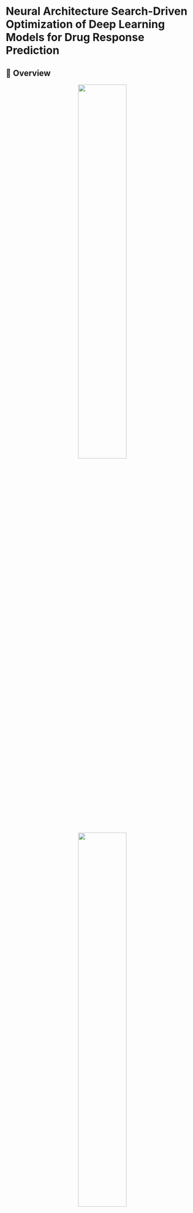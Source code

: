 # Neural Architecture Search-Driven Optimization of Deep Learning Models for Drug Response Prediction

## 📖 Overview

<p align="center">
    <img width="50%" src="https://github.com/user-attachments/assets/67360516-7b6a-443d-890a-01075ded9a22">
    <img width="50%" src="https://github.com/user-attachments/assets/64577fbf-cc25-4b08-939d-2d3fc007d71d">
</p>

This repository presents the implementation of **Neural Architecture Search (NAS)** techniques to optimize deep learning models for **drug response prediction**. Accurate prediction of drug responses is critical for **personalized medicine**, minimizing adverse effects, and enhancing therapeutic outcomes. Traditional deep learning models rely on manually designed architectures, which often struggle to capture the intricate relationships between genomic features and drug interactions.

To address this challenge, the project explores **three NAS approaches—Random Search, Q-Learning, and Bayesian Optimization**—to automatically identify optimal model architectures. Experimental results demonstrate that NAS-optimized models significantly outperform conventional deep learning methods, showcasing the potential of NAS in improving predictive accuracy. These findings highlight the role of **automated architecture optimization** in advancing personalized medicine and accelerating drug development.


## 📄 Published Work
This research has been accepted at the **4th International Conference on Evolutionary Computing and Mobile Sustainable Networks (ICECMSN 2024)** and published in **Science Direct**.

**Title:** Neural Architecture Search-Driven Optimization of Deep Learning Models for Drug Response Prediction  
**Conference:** ICECMSN 2024  
**Publisher:** Science Direct 
**Sponser:** Elsevier 

## 🏆 Features
- **Dataset:** Uses the **PANCANCER_ANOVA dataset** from the Genomics of Drug Sensitivity in Cancer (GDSC) project.
- **NAS Search Strategies:** Implements **Random Search, Q-Learning, and Bayesian Optimization**.
- **Deep Learning Optimization:** Automates architecture selection for better predictive performance.
- **Performance Evaluation:** Compares models using **MSE, MAE, R², and RMSE** metrics.
- **Model Deployment:** Provides code for deploying the optimized model as a **Flask API**.

## 📂 Dataset
The dataset used in this study is the **PANCANCER_ANOVA** dataset, containing  **200,920 entries across 22 columns** with drug sensitivity data, genomic variations, and tissue types.

### Key features include:
- **Drug Name, Drug ID, and Target Pathway**
- **Gene Expression and Mutation Data**
- **IC50 Values and Effect Sizes**
- **False Discovery Rate (FDR) and P-values**

**Sample Data:**

<p align="center">
    <img width="800" src="https://github.com/user-attachments/assets/c9a51ad7-411a-438c-9606-0b3d893c0676" alt="Sample Data">
</p>

## 🔬 Methodology

<p align="center">
<img width="400" src="https://github.com/user-attachments/assets/38327c3d-f957-4f47-8fca-1499f1b02893"
</p>

The workflow involves several key steps:
1. **Data Preprocessing**
   - Handling missing values
   - Feature scaling and normalization
   - Correlation analysis and feature selection
   - Dataset splitting for training, validation, and testing

**Missing Values Heatmap:**
<p align="center">
<img width="400" src="https://github.com/user-attachments/assets/9e9ff24c-61b0-4843-81ff-78f227e3b0a0">
</p>

**Correlation Matrix Analysis:**
<p align="center">
<img width="400" src="https://github.com/user-attachments/assets/c47697be-8b82-4ee1-a317-96eafec26e32"
</p>

2. **Neural Network Architecture Design**
   - Defining the search space (layers, activations, dropout rates)
   - Hyperparameter tuning (learning rate, batch size, optimizer selection)

3. **Neural Architecture Search Optimization**
   - **Random Search:** Randomly selects architectures for evaluation.
   - **Q-Learning:** Uses reinforcement learning for guided architecture search.
   - **Bayesian Optimization:** Uses probabilistic models for efficient exploration.

4. **Model Training and Evaluation**
   - Performance metrics: MSE, MAE, R², RMSE
   - Cross-validation and early stopping
   - Residual analysis for error interpretation

5. **Model Deployment**
   - Flask API for drug response prediction
   - Scalability and integration into biomedical applications

## 📊 Results

| Method                 | MSE     | R²       | MAE     | RMSE    |
|------------------------|---------|---------|---------|---------|
| Random Search         | 0.096292 | -0.003099 | 0.27427 | 0.310309 |
| Q-Learning           | **0.065483** | **0.116831** | **0.20684** | **0.255897** |
| Bayesian Optimization | 0.092374 | -0.069800 | 0.25340 | 0.303931 |

**Comparison of Performance Metrics Across Methods**

<p align="center">
    <img width="800" src="https://github.com/user-attachments/assets/4ab48cdd-f827-4ed4-9031-93037d850136" alt="Sample Data">
</p>

**Key Insights:**
- **Q-Learning performed best**, achieving the lowest error rates and highest R² score.
- **Bayesian Optimization showed moderate performance**, improving over Random Search but underperforming compared to Q-Learning.
- **Random Search was the least effective**, highlighting the need for guided optimization techniques.

## 💡Conclusion and Future Scope
This research confirms that **Q-Learning-based NAS provides the most effective neural network architectures** for drug response prediction. Future work could explore:
- **Advanced NAS techniques** (e.g., Evolutionary Algorithms, Reinforcement Learning)
- **Expanding datasets** with diverse drug compounds
- **Explainability techniques** for better interpretability

## 🚀 Installation & Usage

### Prerequisites
- Python 3.x
- TensorFlow / PyTorch
- Scikit-learn

### Setup
- Open Google Colab and load the notebook: 
- Follow the instructions in the notebook to train and evaluate the models.
- Execute each section of the notebook to preprocess data, perform NAS optimization, and evaluate model performance.

## 🛠️ Acknowledgments
- ICECMSN 2024 Conference for accepting this research.
- Science Direct for publication.
- Genomics of Drug Sensitivity in Cancer (GDSC) for the dataset.

## 📜 Citation
If you use this work, please cite:

@article{Uday2025NAS,
  author    = {Uday Kiran G, Srilakshmi V, Padmini G, Sreenidhi G, Venkata Ramana B, Preetham Reddy G J},
  title     = {Neural Architecture Search-Driven Optimization of Deep Learning Models for Drug Response Prediction},
  journal   = {Procedia Computer Science},
  volume    = {252},
  pages     = {172-181},
  year      = {2025},
  issn      = {1877-0509},
  doi       = {10.1016/j.procs.2024.12.019},
  url       = {https://www.sciencedirect.com/science/article/pii/S1877050924034513}
  }

## ✉️ Contact
For questions or collaborations, feel free to reach out:
- Name: Padmini Gudavalli
- Email: [pgudavalli2004@gmail.com]
- LinkedIn: [https://www.linkedin.com/in/padmini-gudavalli-226245259]
